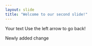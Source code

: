 ```yaml
---
layout: slide
title: "Welcome to our second slide!"
---
```

Your text
Use the left arrow to go back!

Newly added change
